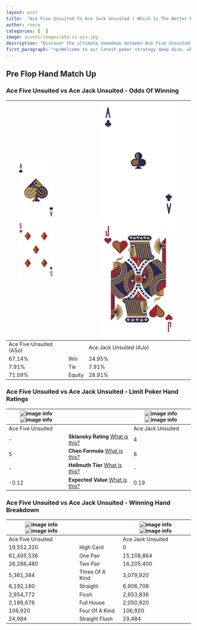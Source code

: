 ```yaml
---
layout: post
title:  "Ace Five Unsuited Vs Ace Jack Unsuited | Which Is The Better Hand In Poker? A Complete Guide"
author: reece
categories: [  ]
image: assets/images/a5o-vs-ajo.jpg
description: "Discover the ultimate showdown between Ace Five Unsuited and Ace Jack Unsuited in poker! Uncover the odds, strategies, and scenarios where one hand triumphs over the other. Get ready to up your poker game with this thrilling analysis."
first_paragraph: "<p>Welcome to our latest poker strategy deep dive, where we're pitting two distinct hands against each other in a high-stakes showdown: Ace Five Unsuited vs Ace Jack Unsuited.</p><p>In the dynamic world of poker, every decision counts, and knowing which hand holds the upper hand is key to your success at the table.</p><p>In this article, we'll dissect these two hands, explore the scenarios where one dominates the other, and equip you with the knowledge to make strategic choices that can tip the odds in your favor.</p><p>Get ready to unravel the intriguing dynamics of these poker hands and elevate your game to new heights.</p>"
---
```




[comment]: # (sp0)

## Pre Flop Hand Match Up

<div class="table hand-ratings" markdown="1"> 



### Ace Five Unsuited vs Ace Jack Unsuited - Odds Of Winning


    
| ![image info](assets/images/hand1/A.png) ![image info](assets/images/hand1/5o.png) |  | ![image info](assets/images/hand2/A.png) ![image info](assets/images/hand2/Jo.png) |
| -------- | -------- | -------- |
| Ace Five Unsuited (A5o) |  | Ace Jack Unsuited (AJo) |
| 67.14% | Win | 24.95% |
| 7.91% | Tie | 7.91% |
| 71.09% | Equity | 28.91% |




[comment]: # (sp1)



### Ace Five Unsuited vs Ace Jack Unsuited - Limit Poker Hand Ratings


    
| ![image info](https://www.riverpairs.com/assets/images/hand1/A.png) ![image info](https://www.riverpairs.com/assets/images/hand1/5o.png) |  | ![image info](https://www.riverpairs.com/assets/images/hand2/A.png) ![image info](https://www.riverpairs.com/assets/images/hand2/Jo.png) |
| -------- | -------- | -------- |
| Ace Five Unsuited |  | Ace Jack Unsuited |
| - | **Sklansky Rating** [What is this?](/sklansky-rating-explained) | 4 |
| 5 | **Chen Formula** [What is this?](/chen-formula-explained) | 8 |
| - | **Hellmuth Tier** [What is this?](/Hellmuth-tier-explained) | - |
| -0.12 | **Expected Value** [What is this?](/expected-value-explained) | 0.19 |




[comment]: # (sp2)



### Ace Five Unsuited vs Ace Jack Unsuited - Winning Hand Breakdown


    
| ![image info](https://www.riverpairs.com/assets/images/hand1/A.png) ![image info](https://www.riverpairs.com/assets/images/hand1/5o.png) |  | ![image info](https://www.riverpairs.com/assets/images/hand2/A.png) ![image info](https://www.riverpairs.com/assets/images/hand2/Jo.png) |
| -------- | -------- | -------- |
| Ace Five Unsuited |  | Ace Jack Unsuited |
| 19,552,320 | High Card | 0 |
| 61,495,536 | One Pair | 15,108,864 |
| 26,286,480 | Two Pair | 16,205,400 |
| 5,361,384 | Three Of A Kind | 3,079,920 |
| 6,192,180 | Straight | 6,906,708 |
| 2,954,772 | Flush | 2,653,836 |
| 2,186,676 | Full House | 2,050,920 |
| 106,920 | Four Of A Kind | 106,920 |
| 24,984 | Straight Flush | 29,484 |




[comment]: # (sp3)



</div>

[comment]: # (sp4)



[comment]: # (sp5)

